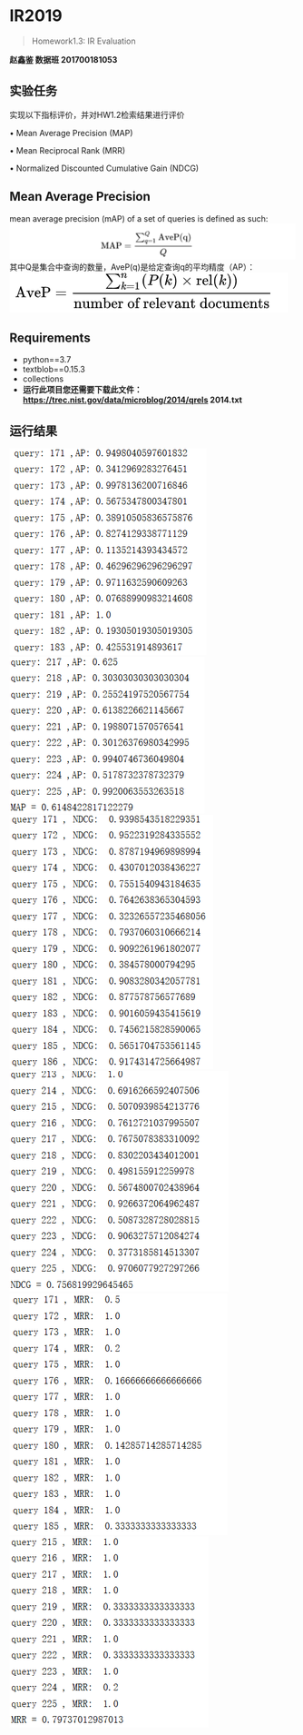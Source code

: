 # IR2019
> Homework1.3: IR Evaluation

**赵鑫鉴 数据班 201700181053**
## 实验任务
实现以下指标评价，并对HW1.2检索结果进行评价 

• Mean Average Precision (MAP) 

• Mean Reciprocal Rank (MRR) 

• Normalized Discounted Cumulative Gain (NDCG)

## Mean Average Precision
mean average precision (mAP) of a set of queries is defined as such:
![](./report_img/im7.png)
其中Q是集合中查询的数量，AveP(q)是给定查询q的平均精度（AP）：
![](./report_img/im8.png)






## Requirements
+ python==3.7
+ textblob==0.15.3
+ collections
+ **运行此项目您还需要下载此文件：https://trec.nist.gov/data/microblog/2014/qrels 2014.txt**

## 运行结果

![](./report_img/im1.png)
![](./report_img/im2.png)
![](./report_img/im3.png)
![](./report_img/im4.png)
![](./report_img/im5.png)
![](./report_img/im6.png)
